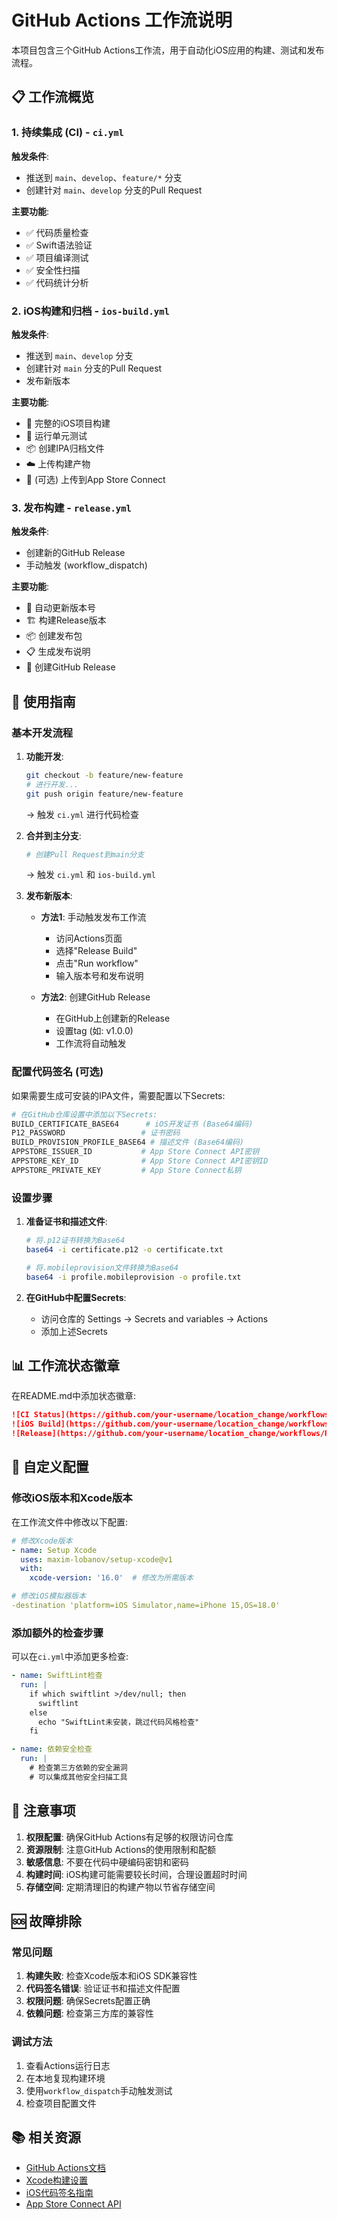 # GitHub Actions 工作流说明

本项目包含三个GitHub Actions工作流，用于自动化iOS应用的构建、测试和发布流程。

## 📋 工作流概览

### 1. 持续集成 (CI) - `ci.yml`

**触发条件**:

- 推送到 `main`、`develop`、`feature/*` 分支
- 创建针对 `main`、`develop` 分支的Pull Request

**主要功能**:

- ✅ 代码质量检查
- ✅ Swift语法验证
- ✅ 项目编译测试
- ✅ 安全性扫描
- ✅ 代码统计分析

### 2. iOS构建和归档 - `ios-build.yml`

**触发条件**:

- 推送到 `main`、`develop` 分支
- 创建针对 `main` 分支的Pull Request
- 发布新版本

**主要功能**:

- 🔨 完整的iOS项目构建
- 🧪 运行单元测试
- 📦 创建IPA归档文件
- ☁️ 上传构建产物
- 📱 (可选) 上传到App Store Connect

### 3. 发布构建 - `release.yml`

**触发条件**:

- 创建新的GitHub Release
- 手动触发 (workflow_dispatch)

**主要功能**:

- 📝 自动更新版本号
- 🏗️ 构建Release版本
- 📦 创建发布包
- 📋 生成发布说明
- 🚀 创建GitHub Release

## 🚀 使用指南

### 基本开发流程

1. **功能开发**:

   ```bash
   git checkout -b feature/new-feature
   # 进行开发...
   git push origin feature/new-feature
   ```

   → 触发 `ci.yml` 进行代码检查

2. **合并到主分支**:

   ```bash
   # 创建Pull Request到main分支
   ```

   → 触发 `ci.yml` 和 `ios-build.yml`

3. **发布新版本**:
   - **方法1**: 手动触发发布工作流
     - 访问Actions页面
     - 选择"Release Build"
     - 点击"Run workflow"
     - 输入版本号和发布说明

   - **方法2**: 创建GitHub Release
     - 在GitHub上创建新的Release
     - 设置tag (如: v1.0.0)
     - 工作流将自动触发

### 配置代码签名 (可选)

如果需要生成可安装的IPA文件，需要配置以下Secrets:

```bash
# 在GitHub仓库设置中添加以下Secrets:
BUILD_CERTIFICATE_BASE64      # iOS开发证书 (Base64编码)
P12_PASSWORD                 # 证书密码
BUILD_PROVISION_PROFILE_BASE64 # 描述文件 (Base64编码)
APPSTORE_ISSUER_ID           # App Store Connect API密钥
APPSTORE_KEY_ID              # App Store Connect API密钥ID
APPSTORE_PRIVATE_KEY         # App Store Connect私钥
```

### 设置步骤

1. **准备证书和描述文件**:

   ```bash
   # 将.p12证书转换为Base64
   base64 -i certificate.p12 -o certificate.txt
   
   # 将.mobileprovision文件转换为Base64
   base64 -i profile.mobileprovision -o profile.txt
   ```

2. **在GitHub中配置Secrets**:
   - 访问仓库的 Settings → Secrets and variables → Actions
   - 添加上述Secrets

## 📊 工作流状态徽章

在README.md中添加状态徽章:

```markdown
![CI Status](https://github.com/your-username/location_change/workflows/Continuous%20Integration/badge.svg)
![iOS Build](https://github.com/your-username/location_change/workflows/iOS%20Build%20and%20Archive/badge.svg)
![Release](https://github.com/your-username/location_change/workflows/Release%20Build/badge.svg)
```

## 🔧 自定义配置

### 修改iOS版本和Xcode版本

在工作流文件中修改以下配置:

```yaml
# 修改Xcode版本
- name: Setup Xcode
  uses: maxim-lobanov/setup-xcode@v1
  with:
    xcode-version: '16.0'  # 修改为所需版本

# 修改iOS模拟器版本
-destination 'platform=iOS Simulator,name=iPhone 15,OS=18.0'
```

### 添加额外的检查步骤

可以在`ci.yml`中添加更多检查:

```yaml
- name: SwiftLint检查
  run: |
    if which swiftlint >/dev/null; then
      swiftlint
    else
      echo "SwiftLint未安装，跳过代码风格检查"
    fi

- name: 依赖安全检查
  run: |
    # 检查第三方依赖的安全漏洞
    # 可以集成其他安全扫描工具
```

## 📝 注意事项

1. **权限配置**: 确保GitHub Actions有足够的权限访问仓库
2. **资源限制**: 注意GitHub Actions的使用限制和配额
3. **敏感信息**: 不要在代码中硬编码密钥和密码
4. **构建时间**: iOS构建可能需要较长时间，合理设置超时时间
5. **存储空间**: 定期清理旧的构建产物以节省存储空间

## 🆘 故障排除

### 常见问题

1. **构建失败**: 检查Xcode版本和iOS SDK兼容性
2. **代码签名错误**: 验证证书和描述文件配置
3. **权限问题**: 确保Secrets配置正确
4. **依赖问题**: 检查第三方库的兼容性

### 调试方法

1. 查看Actions运行日志
2. 在本地复现构建环境
3. 使用`workflow_dispatch`手动触发测试
4. 检查项目配置文件

## 📚 相关资源

- [GitHub Actions文档](https://docs.github.com/en/actions)
- [Xcode构建设置](https://developer.apple.com/documentation/xcode)
- [iOS代码签名指南](https://developer.apple.com/support/code-signing/)
- [App Store Connect API](https://developer.apple.com/documentation/appstoreconnectapi)
